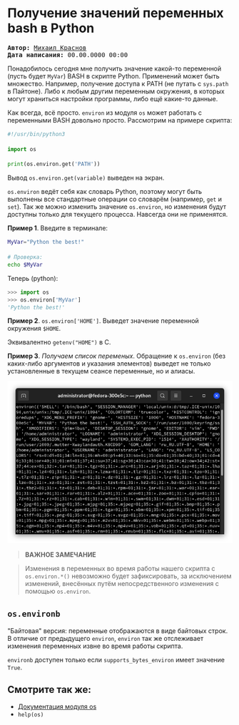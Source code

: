 # Получение значений переменных bash в Python

<pre>
<strong>Автор:</strong> <a href="/LinuxSovet/Group/authors.d/Linuxoid85.html">Михаил Краснов</a>
<strong>Дата написания:</strong> 00.00.0000 00:00
</pre>

Понадобилось сегодня мне получить значение какой-то переменной (пусть будет `MyVar`) BASH в скрипте Python. Применений может быть множество. Например, получение доступа к PATH (не путать с `sys.path` в Пайтоне). Либо к любым другим переменным окружения, в которых могут храниться настройки программы, либо ещё какие-то данные.

Как всегда, всё просто. `environ` из модуля `os` может работать с переменными BASH довольно просто. Рассмотрим на примере скрипта:

```python
#!/usr/bin/python3

import os

print(os.environ.get('PATH'))
```

Вывод `os.environ.get(variable)` выведен на экран.

`os.environ` ведёт себя как словарь Python, поэтому могут быть выполнены все стандартные операции со словарём (например, `get` и `set`). Так же можно изменить значение `os.environ`, но изменения будут доступны только для текущего процесса. Навсегда они не применятся.

**Пример 1**. Введите в терминале:

```bash
MyVar="Python the best!"

# Проверка:
echo $MyVar
```

Теперь (python):

```python
>>> import os
>>> os.environ['MyVar']
'Python the best!'
```

**Пример 2**. `os.environ['HOME']`. Выведет значение переменной окружения `$HOME`.

Эквивалентно `getenv("HOME")` в C.

**Пример 3**. *Получаем список переменых*. Обращение к `os.environ` (без каких-либо аргументов и указания элементов) выведет не только установленные в текущем сеансе переменные, но и алиасы.

![os.environ](pic/os.environ.png)

> **ВАЖНОЕ ЗАМЕЧАНИЕ**

> Изменения в переменных во время работы нашего скрипта с `os.environ.*()` невозможно будет зафиксировать, за исключением изменений, внесённых путём непосредственного изменения с помощью `os.environ`.

## `os.environb`

"Байтовая" версия: переменные отображаются в виде байтовых строк. В отличие от предыдущего `environ`, `environ` так же отслеживает изменения переменных извне во время работы скрипта.

`environb` доступен только если `supports_bytes_environ` имеет значение `True`.

## Смотрите так же:

* [Документация модуля os](https://docs.python.org/3/library/os.html)
* `help(os)`
